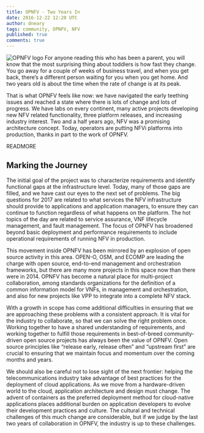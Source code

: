 ```yaml
---
title: OPNFV - Two Years In
date: 2016-12-22 12:20 UTC
author: dneary
tags: community, OPNFV, NFV
published: true
comments: true
---
```


![OPNFV logo](blog/opnfv_logo.jpg) For anyone reading this who has been a parent, you will know that the most surprising thing about toddlers is how fast they change. You go away for a couple of weeks of business travel, and when you get back, there’s a different person waiting for you when you get home. And two years old is about the time when the rate of change is at its peak.

That is what OPNFV feels like now: we have navigated the early teething issues and reached a state where there is lots of change and lots of progress. We have labs on every continent, many active projects developing new NFV related functionality, three platform releases, and increasing industry interest. Two and a half years ago, NFV was a promising architecture concept. Today, operators are putting NFVi platforms into production, thanks in part to the work of OPNFV.

READMORE

## Marking the Journey

The initial goal of the project was to characterize requirements and identify functional gaps at the infrastructure level. Today, many of those gaps are filled, and we have cast our eyes to the next set of problems. The big questions for 2017 are related to what services the NFV infrastructure should provide to applications and application managers, to ensure they can continue to function regardless of what happens on the platform. The hot topics of the day are related to service assurance, VNF lifecycle management, and fault management. The focus of OPNFV has broadened beyond basic deployment and performance requirements to include operational requirements of running NFV in production.

This movement inside OPNFV has been mirrored by an explosion of open source activity in this area. OPEN-O, OSM, and ECOMP are leading the charge with open source, end-to-end management and orchestration frameworks, but there are many more projects in this space now than there were in 2014. OPNFV has become a natural place for multi-project collaboration, among standards organizations for the definition of a common information model for VNFs,  in management and orchestration, and also for new projects like VPP to integrate into a complete NFV stack.

With a growth in scope has come additional difficulties in ensuring that we are approaching these problems with a consistent approach. It is vital for the industry to collaborate, so that we can solve the right problem once. Working together to have a shared understanding of requirements, and working together to fulfill those requirements in best-of-breed community-driven open source projects has always been the value of OPNFV. Open source principles like “release early, release often” and “upstream first” are crucial to ensuring that we maintain focus and momentum over the coming months and years.

We should also be careful not to lose sight of the next frontier: helping the telecommunications industry take advantage of best practices for the deployment of cloud applications. As we move from a hardware-driven world to the cloud, application architecture and design must change. The advent of containers as the preferred deployment method for cloud-native applications places additional burden on application developers to evolve their development practices and culture. The cultural and technical challenges of this much change are considerable, but if we judge by the last two years of collaboration in OPNFV, the industry is up to these challenges.
